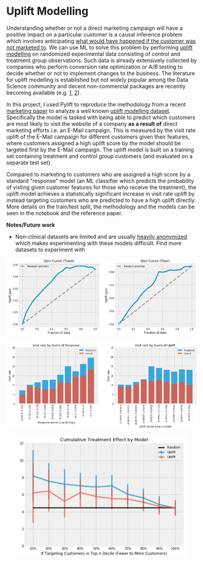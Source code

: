 # Uplift Modelling

Understanding whether or not a direct marketing campaign will have a positive impact on a particular customer is a causal inference problem which involves anticipating [what would have happened if the customer was not marketed to](https://en.wikipedia.org/wiki/Impact_evaluation#Counterfactual_evaluation_designs). We can use ML to solve this problem by performing [uplift modelling](http://proceedings.mlr.press/v67/gutierrez17a/gutierrez17a.pdf) on randomized experimental data consisting of control and treatment group observations. Such data is already extensively collected by companies who perform conversion rate optimization or A/B testing to decide whether or not to implement changes to the business. The literature for uplift modelling is established but not widely popular among the Data Science community and decent non-commercial packages are recently becoming available (e.g. [1](https://tech.wayfair.com/data-science/2018/10/pylift-a-fast-python-package-for-uplift-modeling/), [2](https://github.com/uber/causalml)).

In this project, I used Pylift to reproduce the methodology from a recent [marketing paper](https://journals.sagepub.com/doi/full/10.1509/jmr.16.0163) to analyze a well known [uplift modelling dataset](https://blog.minethatdata.com/2008/03/minethatdata-e-mail-analytics-and-data.html). Specifically the model is tasked with being able to predict which customers are most likely to visit the website of a company **as a result of** direct marketing efforts i.e. an E-Mail campaign. This is measured by the visit rate uplift of the E-Mail campaign for different customers given their features, where customers assigned a high uplift score by the model should be targeted first by the E-Mail campaign. The uplift model is built on a training set containing treatment and control group customers (and evaluated on a separate test set).

Compared to marketing to customers who are assigned a high score by a standard "response" model (an ML classifier which predicts the probability of visting given customer features for those who receive the treatment), the uplift model achieves a statistically significant increase in visit rate uplift by instead targeting customers who are predicted to have a high uplift directly. More details on the train/test split, the methodology and the models can be seen in the notebook and the reference paper.

**Notes/Future work**

- Non-clinical datasets are limited and are usually [heavily anonymized](http://ailab.criteo.com/criteo-uplift-prediction-dataset/) which makes experimenting with these models difficult. Find more datasets to experiment with

<p align="center"><img src="data/figures/qini_curve.png" width=750></p>
<p align="center"><img src="data/figures/visit_rate_by_model.png" width=750></p>
<p align="center"><img src="data/figures/cumulative_uplift.png" width=450></p>
